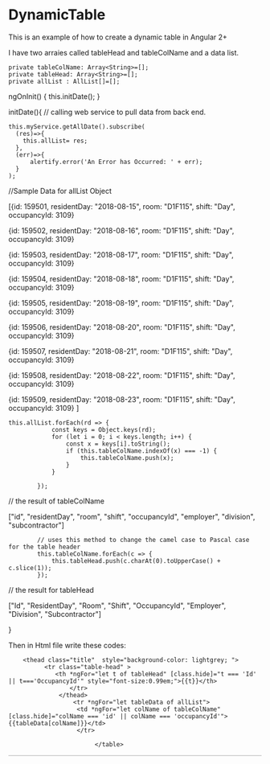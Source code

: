 # DynamicTable
This is an example of how to create a dynamic table in Angular 2+

I have two arraies called tableHead and tableColName and a data list.

    private tableColName: Array<String>=[];
    private tableHead: Array<String>=[];
    private allList : AllList[]=[];

 ngOnInit() {
    this.initDate();
 }
 
 initDate(){
  // calling web service to pull data from back end.
  
    this.myService.getAllDate().subscribe(
      (res)=>{
        this.allList= res;                 
      },
      (err)=>{
          alertify.error('An Error has Occurred: ' + err);
      }
    );
  
  //Sample Data for allList Object
  
  [{id: 159501, residentDay: "2018-08-15", room: "D1F115", shift: "Day", occupancyId: 3109}
  
  {id: 159502, residentDay: "2018-08-16", room: "D1F115", shift: "Day", occupancyId: 3109}
  
  {id: 159503, residentDay: "2018-08-17", room: "D1F115", shift: "Day", occupancyId: 3109}
  
  {id: 159504, residentDay: "2018-08-18", room: "D1F115", shift: "Day", occupancyId: 3109}
  
  {id: 159505, residentDay: "2018-08-19", room: "D1F115", shift: "Day", occupancyId: 3109}
  
  {id: 159506, residentDay: "2018-08-20", room: "D1F115", shift: "Day", occupancyId: 3109}
  
  {id: 159507, residentDay: "2018-08-21", room: "D1F115", shift: "Day", occupancyId: 3109}
  
  {id: 159508, residentDay: "2018-08-22", room: "D1F115", shift: "Day", occupancyId: 3109}
  
  {id: 159509, residentDay: "2018-08-23", room: "D1F115", shift: "Day", occupancyId: 3109}
  ]
  
    this.allList.forEach(rd => {
                const keys = Object.keys(rd);
                for (let i = 0; i < keys.length; i++) {
                    const x = keys[i].toString();
                    if (this.tableColName.indexOf(x) === -1) {
                        this.tableColName.push(x);
                    }
                }

            });

// the result of tableColName

 ["id", "residentDay", "room", "shift", "occupancyId", "employer", "division", "subcontractor"]

            // uses this method to change the camel case to Pascal case for the table header
            this.tableColName.forEach(c => {
                this.tableHead.push(c.charAt(0).toUpperCase() + c.slice(1));
            });
            
  // the result for tableHead
  
  ["Id", "ResidentDay", "Room", "Shift", "OccupancyId", "Employer", "Division", "Subcontractor"]
            
 }
 
 Then in Html file write these codes:
 
   <table class="table table-hover" style="border: 0.15em solid lightgrey;width: 100%; font-size: 0.9em;font weight: normal;color:#3c3d3a;">
  
        <thead class="title"  style="background-color: lightgrey; ">
              <tr class="table-head" >
                 <th *ngFor="let t of tableHead" [class.hide]="t === 'Id' || t==='OccupancyId'" style="font-size:0.99em;">{{t}}</th>
                     </tr>
                  </thead>
                      <tr *ngFor="let tableData of allList">
                       <td *ngFor="let colName of tableColName" [class.hide]="colName === 'id' || colName === 'occupancyId'">{{tableData[colName]}}</td>
                       </tr>

                            </table>

 
